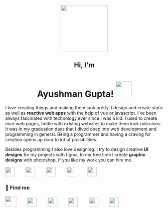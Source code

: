 <p align="center">
  <img width="150" src="https://ayushman.me/img/logo-dark.67c20fa8.svg">
</p>
<h2 align="center"> Hi, I'm</h2>
<h1 align="center">Ayushman Gupta! <img src="https://image.flaticon.com/icons/svg/2945/2945506.svg" width="50"></h1>

I love creating things and making them look pretty. I design and create static as well as **reactive web apps** with the help of vue or javascript. I've been always fascinated with technology ever since I was a kid. I used to create mini-web pages, fiddle with existing websites to make them look ridiculous. It was in my graduation days that I dived deep into web development and programming in general. Being a programmer and having a craving for creation opens up door to lot of possibilities.

Besides programming I also love designing. I try to design creative **UI designs** for my projects with figma. In my free time I create **graphic designs** with photoshop. If you like my work you can hire me.

<p>
<img src="https://ayushman.me/img/js.61ed8b05.svg" height="30" /> &nbsp;&nbsp;&nbsp;&nbsp;&nbsp;&nbsp;&nbsp;
<img src="https://ayushman.me/img/vue.60dfaadb.svg" height="30" /> &nbsp;&nbsp;&nbsp;&nbsp;&nbsp;&nbsp;&nbsp;
<img src="https://ayushman.me/img/photoshop.4f9a4473.svg" height="30" /> &nbsp;&nbsp;&nbsp;&nbsp;&nbsp;&nbsp;&nbsp;
<img src="https://ayushman.me/img/illustrator.21d4729a.svg" height="30" /> &nbsp;&nbsp;&nbsp;&nbsp;&nbsp;&nbsp;&nbsp;
<img src="https://ayushman.me/img/figma.80505242.svg" height="30" />
</p>

### :eyes: Find me
<p>
  <a href="https://ayushman.me/" ><img height="35" src="https://ayushman.me/img/logo-dark.67c20fa8.svg"></a> &nbsp;&nbsp;&nbsp;&nbsp;&nbsp;&nbsp;&nbsp;
  <a href="https://www.instagram.com/ayushman_fx/" ><img height="30" src="https://ayushman.me/img/instagram.f2cf5527.svg"></a> &nbsp;&nbsp;&nbsp;&nbsp;&nbsp;&nbsp;&nbsp;
  <a href="https://dribbble.com/Duoro" ><img height="30" src="https://ayushman.me/img/dribbble.325d1040.svg"></a> &nbsp;&nbsp;&nbsp;&nbsp;&nbsp;&nbsp;&nbsp;
  <a href="https://www.behance.net/duoro" ><img height="30" src="https://ayushman.me/img/behance.1ae4d640.svg"></a> &nbsp;&nbsp;&nbsp;&nbsp;&nbsp;&nbsp;&nbsp;
  <a href="https://500px.com/p/duoro?view=photos" ><img height="30" src="https://ayushman.me/img/500px.a7dc1326.svg"></a> &nbsp;&nbsp;&nbsp;&nbsp;&nbsp;&nbsp;&nbsp;
  <a href="https://www.deviantart.com/duoro" ><img height="30" src="https://ayushman.me/img/deviantart.6882cf9f.svg"></a> &nbsp;&nbsp;&nbsp;&nbsp;&nbsp;&nbsp;&nbsp;
  </p>
